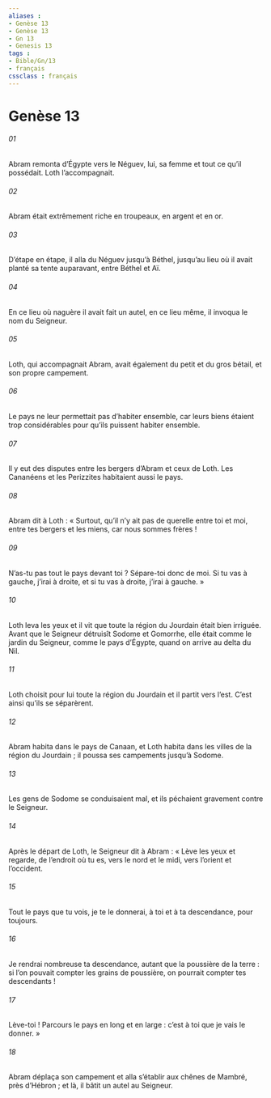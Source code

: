 ```yaml
---
aliases : 
- Genèse 13
- Genèse 13
- Gn 13
- Genesis 13
tags : 
- Bible/Gn/13
- français
cssclass : français
---
```


# Genèse 13

###### 01
Abram remonta d’Égypte vers le Néguev, lui, sa femme et tout ce qu’il possédait. Loth l’accompagnait.
###### 02
Abram était extrêmement riche en troupeaux, en argent et en or.
###### 03
D’étape en étape, il alla du Néguev jusqu’à Béthel, jusqu’au lieu où il avait planté sa tente auparavant, entre Béthel et Aï.
###### 04
En ce lieu où naguère il avait fait un autel, en ce lieu même, il invoqua le nom du Seigneur.
###### 05
Loth, qui accompagnait Abram, avait également du petit et du gros bétail, et son propre campement.
###### 06
Le pays ne leur permettait pas d’habiter ensemble, car leurs biens étaient trop considérables pour qu’ils puissent habiter ensemble.
###### 07
Il y eut des disputes entre les bergers d’Abram et ceux de Loth. Les Cananéens et les Perizzites habitaient aussi le pays.
###### 08
Abram dit à Loth : « Surtout, qu’il n’y ait pas de querelle entre toi et moi, entre tes bergers et les miens, car nous sommes frères !
###### 09
N’as-tu pas tout le pays devant toi ? Sépare-toi donc de moi. Si tu vas à gauche, j’irai à droite, et si tu vas à droite, j’irai à gauche. »
###### 10
Loth leva les yeux et il vit que toute la région du Jourdain était bien irriguée. Avant que le Seigneur détruisît Sodome et Gomorrhe, elle était comme le jardin du Seigneur, comme le pays d’Égypte, quand on arrive au delta du Nil.
###### 11
Loth choisit pour lui toute la région du Jourdain et il partit vers l’est. C’est ainsi qu’ils se séparèrent.
###### 12
Abram habita dans le pays de Canaan, et Loth habita dans les villes de la région du Jourdain ; il poussa ses campements jusqu’à Sodome.
###### 13
Les gens de Sodome se conduisaient mal, et ils péchaient gravement contre le Seigneur.
###### 14
Après le départ de Loth, le Seigneur dit à Abram : « Lève les yeux et regarde, de l’endroit où tu es, vers le nord et le midi, vers l’orient et l’occident.
###### 15
Tout le pays que tu vois, je te le donnerai, à toi et à ta descendance, pour toujours.
###### 16
Je rendrai nombreuse ta descendance, autant que la poussière de la terre : si l’on pouvait compter les grains de poussière, on pourrait compter tes descendants !
###### 17
Lève-toi ! Parcours le pays en long et en large : c’est à toi que je vais le donner. »
###### 18
Abram déplaça son campement et alla s’établir aux chênes de Mambré, près d’Hébron ; et là, il bâtit un autel au Seigneur.
